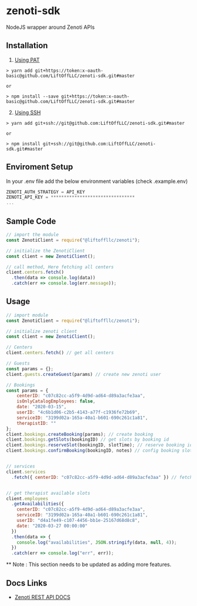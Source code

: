 # zenoti-sdk
NodeJS wrapper around Zenoti APIs

## Installation
1. [Using PAT](https://docs.github.com/en/github/authenticating-to-github/creating-a-personal-access-token)
```shell
> yarn add git+https://token:x-oauth-basic@github.com/LiftOffLLC/zenoti-sdk.git#master

or

> npm install --save git+https://token:x-oauth-basic@github.com/LiftOffLLC/zenoti-sdk.git#master
```

2. [Using SSH](https://docs.github.com/en/github/authenticating-to-github/adding-a-new-ssh-key-to-your-github-account)
```shell
> yarn add git+ssh://git@github.com:LiftOffLLC/zenoti-sdk.git#master

or

> npm install git+ssh://git@github.com:LiftOffLLC/zenoti-sdk.git#master
```

## Enviroment Setup
In your .env file add the below environment variables (check .example.env)
```javascript
ZENOTI_AUTH_STRATEGY = API_KEY
ZENOTI_API_KEY = ********************************
...
```

## Sample Code
```javascript
// import the module
const ZenotiClient = require("@liftoffllc/zenoti");

// initialize the ZenotiClient
const client = new ZenotiClient();

// call method, Here fetching all centers
client.centers.fetch()
  .then(data => console.log(data))
  .catch(err => console.log(err.message));
```

## Usage
```javascript
// import module
const ZenotiClient = require("@liftoffllc/zenoti");

// initialize zenoti client
const client = new ZenotiClient();

// Centers
client.centers.fetch() // get all centers

// Guests
const params = {};
client.guests.createGuest(params) // create new zenoti user

// Bookings
const params = {
    centerID: "c07c82cc-a5f9-4d9d-ad64-d89a3acfe3aa",
    isOnlyCatalogEmployees: false,
    date: "2020-03-15",
    userID: "4c6b1d06-c2b5-4143-a77f-c1936fe72b69",
    serviceID: "3199d02a-165a-40a1-b601-690c261c1a81",
    therapistID: ""
};
client.bookings.createBooking(params); // create booking
client.bookings.getSlots(bookingID) // get slots by booking id
client.bookings.reserveSlot(bookingID, slotTime); // reserve booking id against slot time
client.bookings.confirmBooking(bookingID, notes) // config booking slot


// services
client.services
  .fetch({ centerID: "c07c82cc-a5f9-4d9d-ad64-d89a3acfe3aa" }) // fetch sevices by center or location id


// get therapist available slots
client.employees
  .getAvailabilities({
    centerID: "c07c82cc-a5f9-4d9d-ad64-d89a3acfe3aa",
    serviceID: "3199d02a-165a-40a1-b601-690c261c1a81",
    userID: "d4a1fe49-c107-4456-bb1e-25167d68d8c8",
    date: "2020-03-27 00:00:00"
  })
  .then(data => {
    console.log("availabilities", JSON.stringify(data, null, 4));
  })
  .catch(err => console.log("err", err));

```
** Note : This section needs to be updated as adding more features.

## Docs Links
- [Zenoti REST API DOCS](https://docs.zenoti.com/?version=latest "Zenoti REST API DOCS")